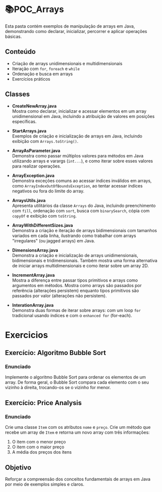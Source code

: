 # 📚POC_Arrays

Esta pasta contém exemplos de manipulação de arrays em Java, demonstrando como declarar, inicializar, percorrer e aplicar operações básicas.

## Conteúdo

- Criação de arrays unidimensionais e multidimensionais
- Iteração com `for`, `foreach` e `while`
- Ordenação e busca em arrays
- Exercícios práticos

## Classes
- **CreateNewArray.java**  
  Mostra como declarar, inicializar e acessar elementos em um array unidimensional em Java, incluindo a atribuição de valores em posições específicas.

- **StartArrays.java**  
   Exemplos de criação e inicialização de arrays em Java, incluindo exibição com `Arrays.toString()`.
  
- **ArrayAsParameter.java**  
  Demonstra como passar múltiplos valores para métodos em Java utilizando arrays e varargs (`int...`), e como iterar sobre esses valores para realizar operações.

- **ArrayException.java**  
  Demonstra exceções comuns ao acessar índices inválidos em arrays, como `ArrayIndexOutOfBoundsException`, ao tentar acessar índices negativos ou fora do limite do array.

- **ArraysUtils.java**  
  Apresenta utilitários da classe `Arrays` do Java, incluindo preenchimento com `fill`, ordenação com `sort`, busca com `binarySearch`, cópia com `copyOf` e exibição com `toString`.

- **ArrayWithDifferentSizes.java**  
  Demonstra a criação e iteração de arrays bidimensionais com tamanhos variados em cada linha, ilustrando como trabalhar com arrays "irregulares" (ou jagged arrays) em Java.

- **DimensionsArray.java**  
  Demonstra a criação e inicialização de arrays unidimensionais, bidimensionais e tridimensionais. Também mostra uma forma alternativa de iniciar arrays multidimensionais e como iterar sobre um array 2D.

- **IncrementArray.java**  
  Mostra a diferença entre passar tipos primitivos e arrays como argumentos em métodos. Mostra como arrays são passados por referência (alterações persistem) enquanto tipos primitivos são passados por valor (alterações não persistem).

- **InterationArray.java**  
  Demonstra duas formas de iterar sobre arrays: com um loop `for` tradicional usando índices e com o `enhanced for` (for-each).
  
# Exercicios
## Exercício: Algoritmo Bubble Sort

### Enunciado 
Implemente o algoritmo Bubble Sort para ordenar os elementos de um array.
De forma geral, o Bubble Sort compara cada elemento com o seu vizinho à direita, trocando-os se o vizinho for menor.

## Exercício: Price Analysis
### Enunciado 
Crie uma classe `Item` com os atributos `nome` e `preço`.
Crie um método que recebe um array de `Item` e retorna um novo array com três informações:
1. O item com o menor preço
2. O item com o maior preço
3. A média dos preços dos itens


## Objetivo
Reforçar a compreensão dos conceitos fundamentais de arrays em Java por meio de exemplos simples e claros.
